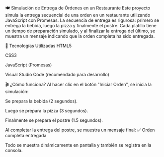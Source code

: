 🍽️ Simulación de Entrega de Órdenes en un Restaurante
Este proyecto simula la entrega secuencial de una orden en un restaurante utilizando JavaScript con Promesas. La secuencia de entrega es rigurosa: primero se entrega la bebida, luego la pizza y finalmente el postre. Cada platillo tiene un tiempo de preparación simulado, y al finalizar la entrega del último, se muestra un mensaje indicando que la orden completa ha sido entregada.

🚀 Tecnologías Utilizadas
HTML5

CSS3

JavaScript (Promesas)

Visual Studio Code (recomendado para desarrollo)

🎬 ¿Cómo funciona?
Al hacer clic en el botón "Iniciar Orden", se inicia la simulación:

Se prepara la bebida (2 segundos).

Luego se prepara la pizza (3 segundos).

Finalmente se prepara el postre (1.5 segundos).

Al completar la entrega del postre, se muestra un mensaje final: ✅ Orden completa entregada

Todo se muestra dinámicamente en pantalla y también se registra en la consola.
